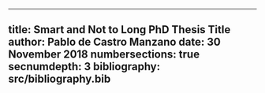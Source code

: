 
---
title: Smart and Not to Long PhD Thesis Title
author: Pablo de Castro Manzano
date: 30 November 2018
numbersections: true
secnumdepth: 3
bibliography: src/bibliography.bib
---
